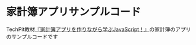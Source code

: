 # 家計簿アプリサンプルコード
TechPit教材[『家計簿アプリを作りながら学ぶJavaScript！』](https://techpit.jp/courses/169)の家計簿のアプリのサンプルコードです

